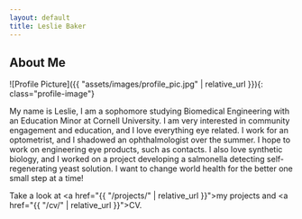 ```yaml
---
layout: default
title: Leslie Baker
---
```


## About Me


![Profile Picture]({{ "assets/images/profile_pic.jpg" | relative_url }}){: class="profile-image"}

 
My name is Leslie, I am a sophomore studying Biomedical Engineering with an Education Minor at Cornell University. I am very interested in community engagement and education, and I love everything eye related. I work for an optometrist, and I shadowed an ophthalmologist over the summer. I hope to work on engineering eye products, such as contacts. I also love synthetic biology, and I worked on a project developing a salmonella detecting self-regenerating yeast solution. I want to change world health for the better one small step at a time!

Take a look at <a href="{{ "/projects/" | relative_url }}">my projects</a> and <a href="{{ "/cv/" | relative_url }}">CV</a>.
